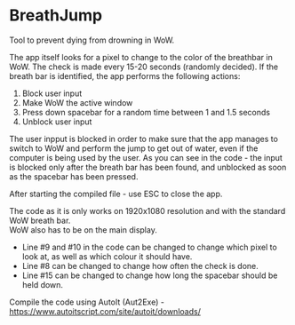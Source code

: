 # BreathJump
Tool to prevent dying from drowning in WoW.


The app itself looks for a pixel to change to the color of the breathbar in WoW. The check is made every 15-20 seconds (randomly decided).
If the breath bar is identified, the app performs the following actions:

1. Block user input
2. Make WoW the active window
3. Press down spacebar for a random time between 1 and 1.5 seconds
4. Unblock user input

The user inpput is blocked in order to make sure that the app manages to switch to WoW and perform the jump to get out of water, even if the computer is being used by the user.
As you can see in the code - the input is blocked only after the breath bar has been found, and unblocked as soon as the spacebar has been pressed.

After starting the compiled file - use ESC to close the app.

The code as it is only works on 1920x1080 resolution and with the standard WoW breath bar.  
WoW also has to be on the main display.  
* Line #9 and #10 in the code can be changed to change which pixel to look at, as well as which colour it should have.  
* Line #8 can be changed to change how often the check is done.  
* Line #15 can be changed to change how long the spacebar should be held down.

Compile the code using AutoIt (Aut2Exe) - https://www.autoitscript.com/site/autoit/downloads/
